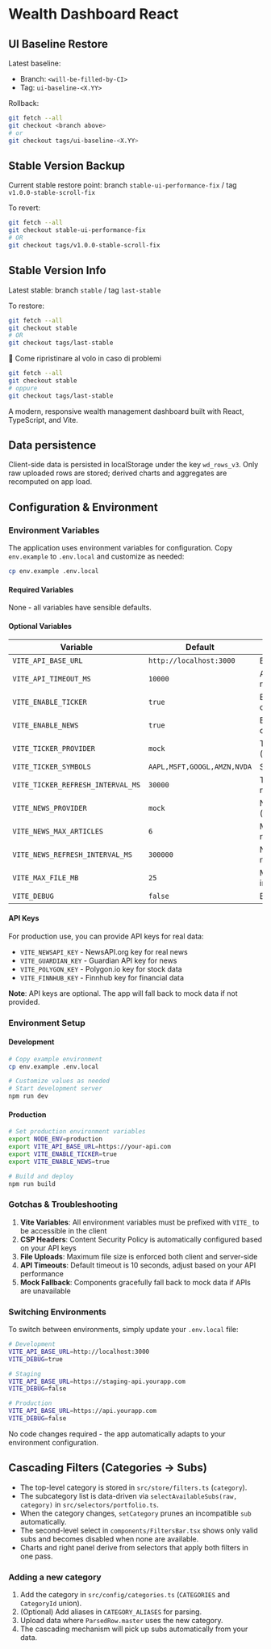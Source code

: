 # Wealth Dashboard React

## UI Baseline Restore
Latest baseline:
- Branch: `<will-be-filled-by-CI>`
- Tag: `ui-baseline-<X.YY>`

Rollback:
```bash
git fetch --all
git checkout <branch above>
# or
git checkout tags/ui-baseline-<X.YY>
```

## Stable Version Backup

Current stable restore point: branch `stable-ui-performance-fix` / tag `v1.0.0-stable-scroll-fix`

To revert:

```bash
git fetch --all
git checkout stable-ui-performance-fix
# OR
git checkout tags/v1.0.0-stable-scroll-fix
```

## Stable Version Info

Latest stable: branch `stable` / tag `last-stable`

To restore:
```bash
git fetch --all
git checkout stable
# OR
git checkout tags/last-stable
```

📌 Come ripristinare al volo in caso di problemi
```bash
git fetch --all
git checkout stable
# oppure
git checkout tags/last-stable
```

A modern, responsive wealth management dashboard built with React, TypeScript, and Vite.

## Data persistence

Client-side data is persisted in localStorage under the key `wd_rows_v3`. Only raw uploaded rows are stored; derived charts and aggregates are recomputed on app load.

## Configuration & Environment

### Environment Variables

The application uses environment variables for configuration. Copy `env.example` to `.env.local` and customize as needed:

```bash
cp env.example .env.local
```

#### Required Variables

None - all variables have sensible defaults.

#### Optional Variables

| Variable | Default | Description |
|----------|---------|-------------|
| `VITE_API_BASE_URL` | `http://localhost:3000` | Base URL for API calls |
| `VITE_API_TIMEOUT_MS` | `10000` | API request timeout in milliseconds |
| `VITE_ENABLE_TICKER` | `true` | Enable stock ticker component |
| `VITE_ENABLE_NEWS` | `true` | Enable news hub component |
| `VITE_TICKER_PROVIDER` | `mock` | Ticker data provider (mock/polygon/finnhub) |
| `VITE_TICKER_SYMBOLS` | `AAPL,MSFT,GOOGL,AMZN,NVDA` | Stock symbols to display |
| `VITE_TICKER_REFRESH_INTERVAL_MS` | `30000` | Ticker refresh interval in milliseconds |
| `VITE_NEWS_PROVIDER` | `mock` | News data provider (mock/newsapi/guardian) |
| `VITE_NEWS_MAX_ARTICLES` | `6` | Maximum number of news articles to display |
| `VITE_NEWS_REFRESH_INTERVAL_MS` | `300000` | News refresh interval in milliseconds |
| `VITE_MAX_FILE_MB` | `25` | Maximum file upload size in MB |
| `VITE_DEBUG` | `false` | Enable debug logging |

#### API Keys

For production use, you can provide API keys for real data:

- `VITE_NEWSAPI_KEY` - NewsAPI.org key for real news
- `VITE_GUARDIAN_KEY` - Guardian API key for news
- `VITE_POLYGON_KEY` - Polygon.io key for stock data
- `VITE_FINNHUB_KEY` - Finnhub key for financial data

**Note**: API keys are optional. The app will fall back to mock data if not provided.

### Environment Setup

#### Development
```bash
# Copy example environment
cp env.example .env.local

# Customize values as needed
# Start development server
npm run dev
```

#### Production
```bash
# Set production environment variables
export NODE_ENV=production
export VITE_API_BASE_URL=https://your-api.com
export VITE_ENABLE_TICKER=true
export VITE_ENABLE_NEWS=true

# Build and deploy
npm run build
```

### Gotchas & Troubleshooting

1. **Vite Variables**: All environment variables must be prefixed with `VITE_` to be accessible in the client
2. **CSP Headers**: Content Security Policy is automatically configured based on your API keys
3. **File Uploads**: Maximum file size is enforced both client and server-side
4. **API Timeouts**: Default timeout is 10 seconds, adjust based on your API performance
5. **Mock Fallback**: Components gracefully fall back to mock data if APIs are unavailable

### Switching Environments

To switch between environments, simply update your `.env.local` file:

```bash
# Development
VITE_API_BASE_URL=http://localhost:3000
VITE_DEBUG=true

# Staging
VITE_API_BASE_URL=https://staging-api.yourapp.com
VITE_DEBUG=false

# Production
VITE_API_BASE_URL=https://api.yourapp.com
VITE_DEBUG=false
```

No code changes required - the app automatically adapts to your environment configuration.

## Cascading Filters (Categories → Subs)

- The top-level category is stored in `src/store/filters.ts` (`category`).
- The subcategory list is data-driven via `selectAvailableSubs(raw, category)` in `src/selectors/portfolio.ts`.
- When the category changes, `setCategory` prunes an incompatible `sub` automatically.
- The second-level select in `components/FiltersBar.tsx` shows only valid subs and becomes disabled when none are available.
- Charts and right panel derive from selectors that apply both filters in one pass.

### Adding a new category
1. Add the category in `src/config/categories.ts` (`CATEGORIES` and `CategoryId` union).
2. (Optional) Add aliases in `CATEGORY_ALIASES` for parsing.
3. Upload data where `ParsedRow.master` uses the new category.
4. The cascading mechanism will pick up subs automatically from your data.
